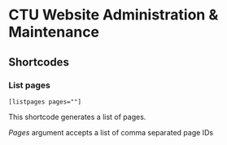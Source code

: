 # CTU Website Administration & Maintenance

## Shortcodes

### List pages
`[listpages pages=""]`

This shortcode generates a list of pages.

*Pages* argument accepts a list of comma separated page IDs
